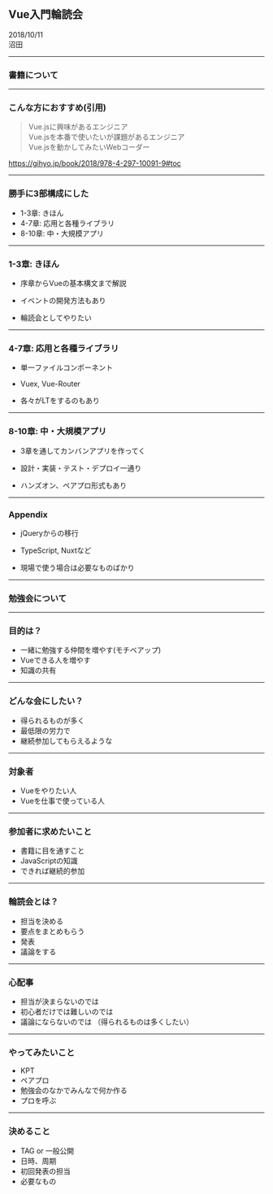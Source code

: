 ## Vue入門輪読会

2018/10/11  
沼田

---

### 書籍について

---

### こんな方におすすめ(引用)
> Vue.jsに興味があるエンジニア  
> Vue.jsを本番で使いたいが課題があるエンジニア  
> Vue.jsを動かしてみたいWebコーダー  

https://gihyo.jp/book/2018/978-4-297-10091-9#toc

---

### 勝手に3部構成にした
- 1-3章: きほん
- 4-7章: 応用と各種ライブラリ
- 8-10章: 中・大規模アプリ

---

### 1-3章: きほん
- 序章からVueの基本構文まで解説
- イベントの開発方法もあり

- 輪読会としてやりたい

---

### 4-7章: 応用と各種ライブラリ
- 単一ファイルコンポーネント
- Vuex, Vue-Router

- 各々がLTをするのもあり


---

### 8-10章: 中・大規模アプリ
- 3章を通してカンバンアプリを作ってく
- 設計・実装・テスト・デプロイ一通り

- ハンズオン、ペアプロ形式もあり

---

### Appendix
- jQueryからの移行
- TypeScript, Nuxtなど

- 現場で使う場合は必要なものばかり

---

### 勉強会について

---

### 目的は？

- 一緒に勉強する仲間を増やす(モチベアップ)
- Vueできる人を増やす
- 知識の共有

---

### どんな会にしたい？

- 得られるものが多く
- 最低限の労力で
- 継続参加してもらえるような

---

### 対象者

- Vueをやりたい人
- Vueを仕事で使っている人

---

### 参加者に求めたいこと

- 書籍に目を通すこと
- JavaScriptの知識
- できれば継続的参加

---

### 輪読会とは？

- 担当を決める
- 要点をまとめもらう
- 発表
- 議論をする

---

### 心配事

- 担当が決まらないのでは
- 初心者だけでは難しいのでは
- 議論にならないのでは
（得られるものは多くしたい）

---

### やってみたいこと

- KPT
- ペアプロ
- 勉強会のなかでみんなで何か作る
- プロを呼ぶ

---

### 決めること

- TAG or 一般公開
- 日時、周期
- 初回発表の担当
- 必要なもの

